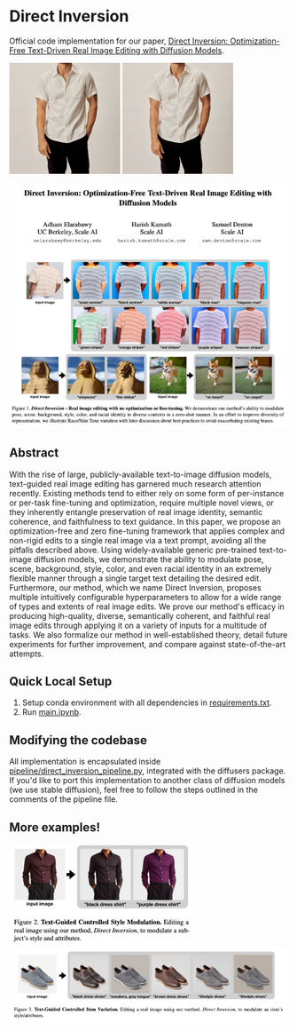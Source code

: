 # Direct Inversion
Official code implementation for our paper, [Direct Inversion: Optimization-Free Text-Driven Real Image Editing with Diffusion Models](https://arxiv.org/abs/2211.07825).

<img src="assets/white_to_green_shirt.gif" alt="drawing" width="200"/> <img src="assets/white_to_brown_shirt.gif" alt="drawing" width="200"/>

![Paper Thumbnail](assets/paper_thumbnail.png)

## Abstract
With the rise of large, publicly-available text-to-image diffusion models, text-guided real image editing has garnered much research attention recently. Existing methods tend to either rely on some form of per-instance or per-task fine-tuning and optimization, require multiple novel views, or they inherently entangle preservation of real image identity, semantic coherence, and faithfulness to text guidance. In this paper, we propose an optimization-free and zero fine-tuning framework that applies complex and non-rigid edits to a single real image via a text prompt, avoiding all the pitfalls described above. Using widely-available generic pre-trained text-to-image diffusion models, we demonstrate the ability to modulate pose, scene, background, style, color, and even racial identity in an extremely flexible manner through a single target text detailing the desired edit. Furthermore, our method, which we name Direct Inversion, proposes multiple intuitively configurable hyperparameters to allow for a wide range of types and extents of real image edits. We prove our method's efficacy in producing high-quality, diverse, semantically coherent, and faithful real image edits through applying it on a variety of inputs for a multitude of tasks. We also formalize our method in well-established theory, detail future experiments for further improvement, and compare against state-of-the-art attempts.

## Quick Local Setup
1. Setup conda environment with all dependencies in [requirements.txt](requirements.txt).
2. Run [main.ipynb](main.ipynb).

## Modifying the codebase
All implementation is encapsulated inside [pipeline/direct_inversion_pipeline.py](pipeline/direct_inversion_pipeline.py), integrated with the diffusers package. If you'd like to port this implementation to another class of diffusion models (we use stable diffusion), feel free to follow the steps outlined in the comments of the pipeline file.

## More examples!
![shirt variation](assets/shirt_variation.png)
![shoe variation](assets/shoe_variation.png)
